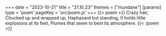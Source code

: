 +++
date = "2023-10-21"
title = "21.10.23"
themes = ["mundane"]
[params]
  type = 'poem'
  pageKey = 'src/poem.js'
+++
{{< poem >}}
Crazy hair,
Chucked up and wrapped up,
Haphazard but standing,
It holds little explosions at its feet,
Plumes that seem to best its atmosphere.
{{< /poem >}}